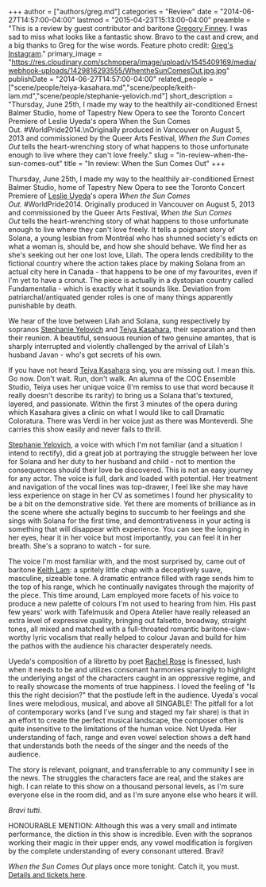 +++
author = ["authors/greg.md"]
categories = "Review"
date = "2014-06-27T14:57:00-04:00"
lastmod = "2015-04-23T15:13:00-04:00"
preamble = "This is a review by guest contributor and baritone [Gregory Finney](https://twitter.com/gregory_finney). I was sad to miss what looks like a fantastic show. Bravo to the cast and crew, and a big thanks to Greg for the wise words. Feature photo credit: [Greg's Instagram](http://instagram.com/giggyhertz)."
primary_image = "https://res.cloudinary.com/schmopera/image/upload/v1545409169/media/webhook-uploads/1429816293555/WhentheSunComesOut.jpg.jpg"
publishDate = "2014-06-27T14:57:00-04:00"
related_people = ["scene/people/teiya-kasahara.md","scene/people/keith-lam.md","scene/people/stephanie-yelovich.md"]
short_description = "Thursday, June 25th, I made my way to the healthily air-conditioned Ernest Balmer Studio, home of Tapestry New Opera to see the Toronto Concert Premiere of Leslie Uyeda&#039;s opera When the Sun Comes Out. #WorldPride2014.\nOriginally produced in Vancouver on August 5, 2013 and commissioned by the Queer Arts Festival, _When the Sun Comes Out_ tells the heart-wrenching story of what happens to those unfortunate enough to live where they can&#039;t love freely."
slug = "in-review-when-the-sun-comes-out"
title = "In review: When the Sun Comes Out"
+++

Thursday, June 25th, I made my way to the healthily air-conditioned Ernest Balmer Studio, home of Tapestry New Opera to see the Toronto Concert Premiere of [Leslie Uyeda](http://leslieuyeda.com/)'s opera _When the Sun Comes Out._ #WorldPride2014.
Originally produced in Vancouver on August 5, 2013 and commissioned by the Queer Arts Festival, _When the Sun Comes Out_ tells the heart-wrenching story of what happens to those unfortunate enough to live where they can't love freely. It tells a poignant story of Solana, a young lesbian from Montréal who has shunned society's edicts on what a woman is, should be, and how she should behave. We find her as she's seeking out her one lost love, Lilah. The opera lends credibility to the fictional country where the action takes place by making Solana from an actual city here in Canada - that happens to be one of my favourites, even if I'm yet to have a cronut. The piece is actually in a dystopian country called Fundamentalia - which is exactly what it sounds like. Deviation from patriarchal/antiquated gender roles is one of many things apparently punishable by death.

We hear of the love between Lilah and Solana, sung respectively by sopranos [Stephanie Yelovich](https://twitter.com/sopsyelovich) and [Teiya Kasahara](http://www.teiyakasahara.com/teiyakasahara/welcome.html), their separation and then their reunion. A beautiful, sensuous reunion of two genuine amantes, that is sharply interrupted and violently challenged by the arrival of Lilah's husband Javan - who's got secrets of his own.

If you have not heard [Teiya Kasahara](http://www.teiyakasahara.com/teiyakasahara/welcome.html) sing, you are missing out. I mean this. Go now. Don't wait. Run, don't walk. An alumna of the COC Ensemble Studio, Teiya uses her unique voice (I'm remiss to use that word because it really doesn't describe its rarity) to bring us a Solana that's textured, layered, and passionate. Within the first 3 minutes of the opera during which Kasahara gives a clinic on what I would like to call Dramatic Coloratura. There was Verdi in her voice just as there was Monteverdi. She carries this show easily and never fails to thrill.

[Stephanie Yelovich](https://twitter.com/sopsyelovich), a voice with which I'm not familiar (and a situation I intend to rectify), did a great job at portraying the struggle between her love for Solana and her duty to her husband and child - not to mention the consequences should their love be discovered. This is not an easy journey for any actor. The voice is full, dark and loaded with potential. Her treatment and navigation of the vocal lines was top-drawer, I feel like she may have less experience on stage in her CV as sometimes I found her physicality to be a bit on the demonstrative side. Yet there are moments of brilliance as in the scene where she actually begins to succumb to her feelings and she sings with Solana for the first time, and demontrativeness in your acting is something that will disappear with experience. You can see the longing in her eyes, hear it in her voice but most importantly, you can feel it in her breath. She's a soprano to watch - for sure.

The voice I'm most familiar with, and the most surprised by, came out of baritone [Keith Lam](https://twitter.com/baritonekeith): a spritely little chap with a deceptively suave, masculine, sizeable tone. A dramatic entrance filled with rage sends him to the top of his range, which he continually navigates through the majority of the piece. This time around, Lam employed more facets of his voice to produce a new palette of colours I'm not used to hearing from him. His past few years' work with Tafelmusik and Opera Atelier have really released an extra level of expressive quality, bringing out falsetto, broadway, straight tones, all mixed and matched with a full-throated romantic baritone-claw-worthy lyric vocalism that really helped to colour Javan and build for him the pathos with the audience his character desperately needs.

Uyeda's composition of a libretto by poet [Rachel Rose](http://www.rachelrose.ca/) is finessed, lush when it needs to be and utilizes consonant harmonies sparingly to highlight the underlying angst of the characters caught in an oppressive regime, and to really showcase the moments of true happiness. I loved the feeling of "Is this the right decision?" that the postlude left in the audience. Uyeda's vocal lines were melodious, musical, and above all SINGABLE! The pitfall for a lot of contemporary works (and I've sung and staged my fair share) is that in an effort to create the perfect musical landscape, the composer often is quite insensitive to the limitations of the human voice. Not Uyeda. Her understanding of fach, range and even vowel selection shows a deft hand that understands both the needs of the singer and the needs of the audience.

The story is relevant, poignant, and transferrable to any community I see in the news. The struggles the characters face are real, and the stakes are high. I can relate to this show on a thousand personal levels, as I'm sure everyone else in the room did, and as I'm sure anyone else who hears it will.

_Bravi tutti_.

HONOURABLE MENTION: Although this was a very small and intimate performance, the diction in this show is incredible. Even with the sopranos working their magic in their upper ends, any vowel modification is forgiven by the complete understanding of every consonant uttered. Bravi!

_When the Sun Comes Out_ plays once more tonight. Catch it, you must. [Details and tickets here](http://wtscotheopera.bpt.me/).
